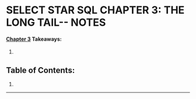 # SELECT STAR SQL CHAPTER 3: THE LONG TAIL-- NOTES
#### [Chapter 3](https://selectstarsql.com/longtail.html) Takeaways:
   1. 

## Table of Contents:
1. 
---
